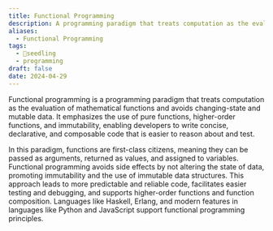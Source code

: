 ```yaml
---
title: Functional Programming
description: A programming paradigm that treats computation as the evaluation of mathematical functions and avoids changing state or mutable data.
aliases:
  - Functional Programming
tags:
  - 🌱seedling
  - programming
draft: false
date: 2024-04-29
---
```


Functional programming is a programming paradigm that treats computation as the evaluation of mathematical functions and avoids changing-state and mutable data. It emphasizes the use of pure functions, higher-order functions, and immutability, enabling developers to write concise, declarative, and composable code that is easier to reason about and test.

In this paradigm, functions are first-class citizens, meaning they can be passed as arguments, returned as values, and assigned to variables. Functional programming avoids side effects by not altering the state of data, promoting immutability and the use of immutable data structures. This approach leads to more predictable and reliable code, facilitates easier testing and debugging, and supports higher-order functions and function composition. Languages like Haskell, Erlang, and modern features in languages like Python and JavaScript support functional programming principles.